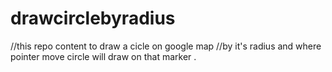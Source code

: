 # drawcirclebyradius
//this repo content to draw a cicle on google map 
//by it's radius and where pointer move circle will draw on that marker . 

